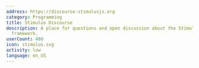 ```yaml
---
address: https://discourse.stimulusjs.org
category: Programming
title: Stimulus Discourse
description: A place for questions and open discussion about the Stimulus JavaScript
  framework.
userCount: 480
icon: stimulus.svg
activity: low
language: en_US
---
```

